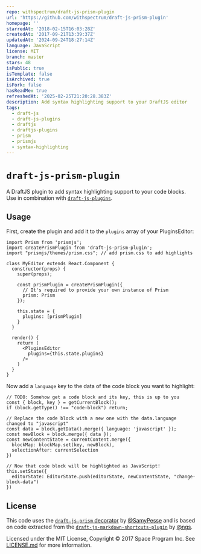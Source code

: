 ```yaml
---
repo: withspectrum/draft-js-prism-plugin
url: 'https://github.com/withspectrum/draft-js-prism-plugin'
homepage: ''
starredAt: '2018-02-15T16:03:28Z'
createdAt: '2017-09-21T13:39:37Z'
updatedAt: '2024-09-24T18:27:14Z'
language: JavaScript
license: MIT
branch: master
stars: 48
isPublic: true
isTemplate: false
isArchived: true
isFork: false
hasReadMe: true
refreshedAt: '2025-02-25T21:20:28.383Z'
description: Add syntax highlighting support to your DraftJS editor
tags:
  - draft-js
  - draft-js-plugins
  - draftjs
  - draftjs-plugins
  - prism
  - prismjs
  - syntax-highlighting
---
```


# `draft-js-prism-plugin`

A DraftJS plugin to add syntax highlighting support to your code blocks. Use in combination with [`draft-js-plugins`](https://github.com/draft-js-plugins/draft-js-plugins).

## Usage

First, create the plugin and add it to the `plugins` array of your PluginsEditor:

```JS
import Prism from 'prismjs';
import createPrismPlugin from 'draft-js-prism-plugin';
import "prismjs/themes/prism.css"; // add prism.css to add highlights  

class MyEditor extends React.Component {
  constructor(props) {
    super(props);

    const prismPlugin = createPrismPlugin({
      // It's required to provide your own instance of Prism
      prism: Prism
    });

    this.state = {
      plugins: [prismPlugin]
    }
  }

  render() {
    return (
      <PluginsEditor
        plugins={this.state.plugins}
      />
    )
  }
}
```

Now add a `language` key to the data of the code block you want to highlight:

```JS
// TODO: Somehow get a code block and its key, this is up to you
const { block, key } = getCurrentBlock();
if (block.getType() !== "code-block") return;

// Replace the code block with a new one with the data.language changed to "javascript"
const data = block.getData().merge({ language: 'javascript' });
const newBlock = block.merge({ data });
const newContentState = currentContent.merge({
  blockMap: blockMap.set(key, newBlock),
  selectionAfter: currentSelection
})

// Now that code block will be highlighted as JavaScript!
this.setState({
  editorState: EditorState.push(editorState, newContentState, "change-block-data")
})
```

## License

This code uses the [`draft-js-prism` decorator](https://github.com/SamyPesse/draft-js-prism) by [@SamyPesse](https://github.com/SamyPesse) and is based on code extracted from the [`draft-js-markdown-shortcuts-plugin`](https://github.com/ngs/draft-js-markdown-shortcuts-plugin) by [@ngs](https://github.com/ngs).

Licensed under the MIT License, Copyright ©️  2017 Space Program Inc. See [LICENSE.md](LICENSE.md) for more information.
